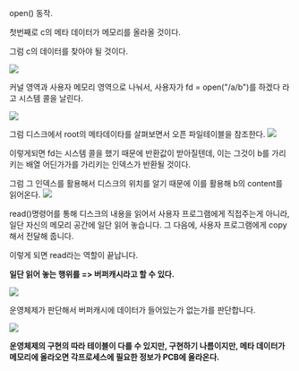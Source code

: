 

open() 동작.



첫번째로 c의 메타 데이터가 메모리를 올라올 것이다.

그럼 c의 데이터를 찾아야 될 것이다.



![](https://ws3.sinaimg.cn/large/006tNc79gy1fniew8k1xmj313a0ssk0w.jpg)



커널 영역과 사용자 메모리 영역으로 나눠서, 사용자가 fd = open("/a/b")를 하겠다 라고 시스템 콜을 날린다. 

![](https://ws2.sinaimg.cn/large/006tNc79gy1fniexrbapuj312i0sydrd.jpg)

그럼 디스크에서 root의 메타데이타를 살펴보면서 오픈 파일테이블을 참조한다.
![](https://ws1.sinaimg.cn/large/006tNc79gy1fnif0wnaenj31180twtro.jpg)



이렇게되면 fd는 시스템 콜을 했기 때문에 반환값이 받아질텐데, 이는 그것이 b를 가리키는 배열 어딘가가를 가리키는 인덱스가 반환될 것이다.

그럼 그 인덱스를 활용해서 디스크의 위치를 알기 때문에 이를 활용해 b의 content를 읽어온다.
![](https://ws2.sinaimg.cn/large/006tNc79gy1fnif33nxpxj312w0twqmn.jpg)

read()명령어를 통해 디스크의 내용을 읽어서 사용자 프로그램에게 직접주는게 아니라, 일단 자신의 메모리 공간에 일단 읽어 놓습니다. 그 다음에, 사용자 프로그램에게 copy해서 전달해 줍니다.

이렇게 되면 read라는 역할이 끝납니다.

**일단 읽어 놓는 행위를 => 버퍼캐시라고 할 수 있다.**

![](https://ws1.sinaimg.cn/large/006tNc79gy1fnif5wr77vj31280sittd.jpg)

운영체제가 판단해서 버퍼캐시에 데이터가 들어있는가 없는가를 판단합니다.

![](https://ws2.sinaimg.cn/large/006tNc79gy1fnif8ckbjhj313c0tu4n1.jpg)



**운영체제의 구현의 따라 테이블이 다를 수 있지만,  구현하기 나름이지만, 메타 데이터가 메모리에 올라오면 각프로세스에 필요한 정보가 PCB에 올라온다.**